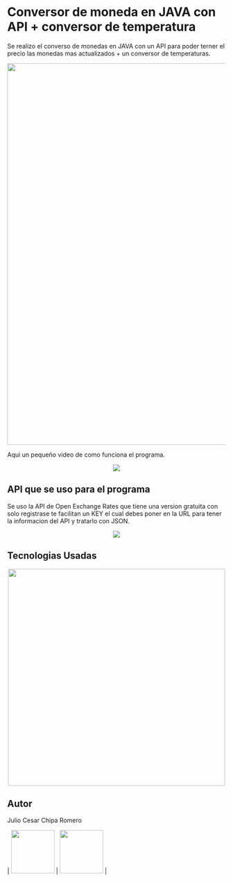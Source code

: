 # Conversor de moneda en JAVA con API + conversor de temperatura

Se realizo el converso de monedas en JAVA con un API para poder terner el precio las monedas mas actualizados + un conversor de temperaturas.
<p align="center">
<img src="https://user-images.githubusercontent.com/28883216/226151921-fde51cb1-0a28-4b83-9aef-94959b891f73.png" width="880">
</p>

Aqui un pequeño video de como funciona el programa.
<p align="center" with>
<img src="https://user-images.githubusercontent.com/28883216/226152285-7703c470-a2d2-46dc-89c3-37dc0d154ff7.gif">
</p>

## API que se uso para el programa

Se uso la API de Open Exchange Rates que tiene una version gratuita con solo registrase te facilitan un KEY el cual debes poner en la URL para tener la informacion del API y tratarlo con JSON.

<p align="center">
<img src="https://user-images.githubusercontent.com/28883216/226152647-f9c6c1cc-051a-462c-bec0-e999af702b86.jpg">
</p>

## Tecnologias Usadas
<p align="center" dir="auto">
<img src="https://user-images.githubusercontent.com/28883216/226420635-1599f9a6-abc3-426b-baab-a9c5b5cd93f7.png"  width="500">
</p>

## Autor
Julio Cesar Chipa Romero 

| <img src="https://user-images.githubusercontent.com/28883216/226421432-568919b8-8581-4bc2-8e51-ace5c7b398f1.png" width="100">  | <img src="https://user-images.githubusercontent.com/28883216/226422136-fed4467a-94e3-4d7c-8ecb-b47acf9bd632.png" width="100"> |
